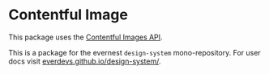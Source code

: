 # Contentful Image

This package uses the [Contentful Images API](https://www.contentful.com/developers/docs/references/images-api/).

This is a package for the evernest `design-system` mono-repository.
For user docs visit [everdevs.github.io/design-system/](https://everdevs.github.io/design-system/).
